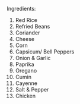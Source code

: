 Ingredients:
  1. Red Rice
  2. Refried Beans
  3. Coriander
  4. Cheese
  5. Corn
  6. Capsicum/ Bell Peppers
  7. Onion & Garlic
  8. Paprika
  9. Oregano
  10. Cumin
  11. Cayenne
  12. Salt & Pepper
  13. Chicken
